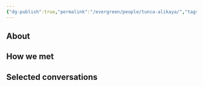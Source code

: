 ```yaml
---
{"dg-publish":true,"permalink":"/evergreen/people/tunca-alikaya/","tags":["people","geo_eco"]}
---
```


## About


## How we met


## Selected conversations
